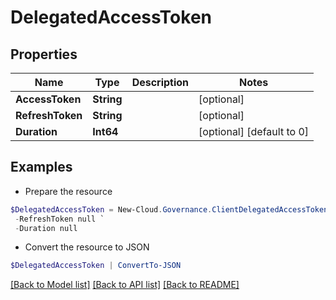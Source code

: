# DelegatedAccessToken
## Properties

Name | Type | Description | Notes
------------ | ------------- | ------------- | -------------
**AccessToken** | **String** |  | [optional] 
**RefreshToken** | **String** |  | [optional] 
**Duration** | **Int64** |  | [optional] [default to 0]

## Examples

- Prepare the resource
```powershell
$DelegatedAccessToken = New-Cloud.Governance.ClientDelegatedAccessToken  -AccessToken null `
 -RefreshToken null `
 -Duration null
```

- Convert the resource to JSON
```powershell
$DelegatedAccessToken | ConvertTo-JSON
```

[[Back to Model list]](../README.md#documentation-for-models) [[Back to API list]](../README.md#documentation-for-api-endpoints) [[Back to README]](../README.md)

